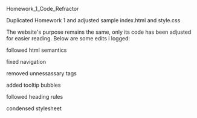 Homework_1_Code_Refractor

Duplicated Homework 1 and adjusted sample index.html and style.css 

The website's purpose remains the same, only its code has been adjusted for easier reading.  Below are some edits i logged:

followed html semantics

fixed navigation

removed unnessassary tags

added tooltip bubbles

followed heading rules

condensed stylesheet